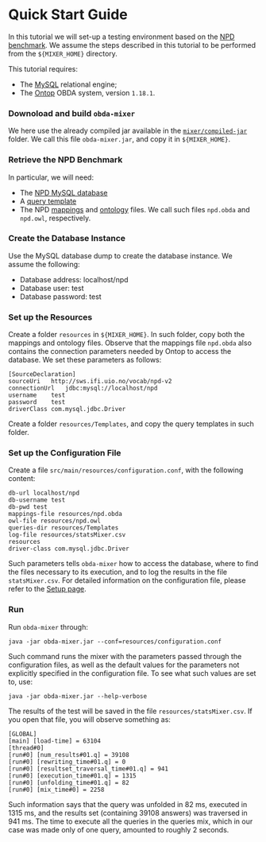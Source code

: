 # Quick Start Guide

In this tutorial we will set-up a testing environment based on the [NPD benchmark](https://github.com/ontop/npd-benchmark). We assume 
the steps described in this tutorial to be performed from the `${MIXER_HOME}` directory.

This tutorial requires:

- The [MySQL](https://www.mysql.com) relational engine;
- The [Ontop](https://github.com/ontop/ontop/tree/release/1.18.1) OBDA system, version `1.18.1`.

### Downoload and build `obda-mixer`

We here use the already compiled jar available in the [`mixer/compiled-jar`](https://github.com/ontop/obda-mixer/blob/master/mixer/compiled-jar/mixer-distribution-1.2-jar-with-dependencies.jar) folder. We call this file `obda-mixer.jar`, and copy it in `${MIXER_HOME}`.

### Retrieve the NPD Benchmark

In particular, we will need:

- The [NPD MySQL database](https://github.com/ontop/npd-benchmark/tree/develop/data/mysql/original_npd/npd.mysql)
- A [query template](https://github.com/ontop/npd-benchmark/tree/develop/query_templates/Templates/01.rq)
- The NPD [mappings](https://github.com/ontop/npd-benchmark/blob/develop/mappings/mysql/ontopv1/ontop>%3D1.17/npd-v2-ql-mysql-ontop1.17.obda) and [ontology](https://github.com/ontop/npd-benchmark/blob/develop/ontology/npd-v2-ql.owl) files. We call such files `npd.obda` and `npd.owl`, respectively.

### Create the Database Instance

Use the MySQL database dump to create the database instance. We assume the following:

- Database address: localhost/npd
- Database user: test
- Database password: test

### Set up the Resources

Create a folder `resources` in `${MIXER_HOME}`. In such folder, copy both the mappings and ontology files. Observe that the mappings file `npd.obda` also contains the connection parameters needed by Ontop to access the database. We set these parameters as follows:

~~~
[SourceDeclaration]
sourceUri	http://sws.ifi.uio.no/vocab/npd-v2
connectionUrl	jdbc:mysql://localhost/npd
username	test
password	test
driverClass	com.mysql.jdbc.Driver
~~~

Create a folder `resources/Templates`, and copy the query templates in such folder.

### Set up the Configuration File

Create a file `src/main/resources/configuration.conf`, with the following content:

~~~
db-url localhost/npd
db-username test
db-pwd test
mappings-file resources/npd.obda
owl-file resources/npd.owl
queries-dir resources/Templates
log-file resources/statsMixer.csv
resources
driver-class com.mysql.jdbc.Driver
~~~

Such parameters tells `obda-mixer` how to access the database, where to find the files necessary to its execution, and to log the results in the file `statsMixer.csv`. For detailed information on the configuration file, please refer to the [Setup page](setup).

### Run

Run `obda-mixer` through:

~~~
java -jar obda-mixer.jar --conf=resources/configuration.conf
~~~

Such command runs the mixer with the parameters passed through the configuration files, as well as the default values for the parameters not explicitly specified in the configuration file. To see what such values are set to, use:

~~~
java -jar obda-mixer.jar --help-verbose
~~~

The results of the test will be saved in the file `resources/statsMixer.csv`. If you open that file, you will observe something as:

~~~
[GLOBAL]
[main] [load-time] = 63104
[thread#0]
[run#0] [num_results#01.q] = 39108
[run#0] [rewriting_time#01.q] = 0
[run#0] [resultset_traversal_time#01.q] = 941
[run#0] [execution_time#01.q] = 1315
[run#0] [unfolding_time#01.q] = 82
[run#0] [mix_time#0] = 2258 
~~~

Such information says that the query was unfolded in 82 ms, executed in 1315 ms, and the results set (containing 39108 answers) was traversed in 941 ms. The time to execute all the queries in the queries mix, which in our case was made only of one query, amounted to roughly 2 seconds.
